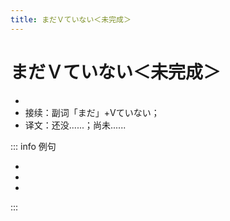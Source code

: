 ```yaml
---
title: まだＶていない＜未完成＞
---
```


# まだＶていない＜未完成＞

- <grammer-content sentence="意义：表示预计或应该进行的动作尚未进行，可以用作对**「もうVたか」**这一问句的否定性回答，意为将来有可能进行该动作。；" />
- 接续：副词「まだ」+Vていない；
- 译文：还没......；尚未......

::: info 例句

- <grammer-content sentence="A: [銀行口座/ぎんこうこうざ]はもうスマホに**[登録/とうろく]しましたか**。" trans="您已经在手机上登录银行账号了么。" />
  <grammer-content sentence="B: いえ、まだ**していません**。" trans="没，还没有。" />
- <grammer-content sentence="A: [王/おう]さんはもう**[来/き]ましたか**。" trans="小王他来了没。" />
  <grammer-content sentence="B: いえ、まだ**[来/き]ていません**。" trans="没呢。" />
- <grammer-content sentence="[朝/あさ]からまだ[何/なん]も**[食/た]べていない**。" trans="从早上到这会儿我啥都没吃。" />

:::
